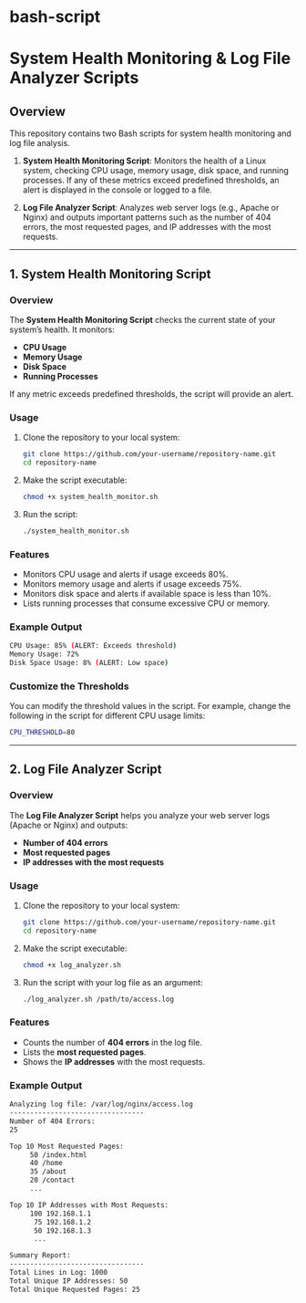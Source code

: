 # bash-script

# **System Health Monitoring & Log File Analyzer Scripts**

## **Overview**

This repository contains two Bash scripts for system health monitoring and log file analysis.

1. **System Health Monitoring Script**: Monitors the health of a Linux system, checking CPU usage, memory usage, disk space, and running processes. If any of these metrics exceed predefined thresholds, an alert is displayed in the console or logged to a file.
   
2. **Log File Analyzer Script**: Analyzes web server logs (e.g., Apache or Nginx) and outputs important patterns such as the number of 404 errors, the most requested pages, and IP addresses with the most requests.

---

## **1. System Health Monitoring Script**

### **Overview**

The **System Health Monitoring Script** checks the current state of your system’s health. It monitors:

- **CPU Usage**
- **Memory Usage**
- **Disk Space**
- **Running Processes**

If any metric exceeds predefined thresholds, the script will provide an alert.

### **Usage**

1. Clone the repository to your local system:
   ```bash
   git clone https://github.com/your-username/repository-name.git
   cd repository-name
   ```

2. Make the script executable:
   ```bash
   chmod +x system_health_monitor.sh
   ```

3. Run the script:
   ```bash
   ./system_health_monitor.sh
   ```

### **Features**

- Monitors CPU usage and alerts if usage exceeds 80%.
- Monitors memory usage and alerts if usage exceeds 75%.
- Monitors disk space and alerts if available space is less than 10%.
- Lists running processes that consume excessive CPU or memory.

### **Example Output**

```bash
CPU Usage: 85% (ALERT: Exceeds threshold)
Memory Usage: 72%
Disk Space Usage: 8% (ALERT: Low space)
```

### **Customize the Thresholds**

You can modify the threshold values in the script. For example, change the following in the script for different CPU usage limits:

```bash
CPU_THRESHOLD=80
```

---

## **2. Log File Analyzer Script**

### **Overview**

The **Log File Analyzer Script** helps you analyze your web server logs (Apache or Nginx) and outputs:

- **Number of 404 errors**
- **Most requested pages**
- **IP addresses with the most requests**

### **Usage**

1. Clone the repository to your local system:
   ```bash
   git clone https://github.com/your-username/repository-name.git
   cd repository-name
   ```

2. Make the script executable:
   ```bash
   chmod +x log_analyzer.sh
   ```

3. Run the script with your log file as an argument:
   ```bash
   ./log_analyzer.sh /path/to/access.log
   ```

### **Features**

- Counts the number of **404 errors** in the log file.
- Lists the **most requested pages**.
- Shows the **IP addresses** with the most requests.

### **Example Output**

```bash
Analyzing log file: /var/log/nginx/access.log
---------------------------------
Number of 404 Errors:
25

Top 10 Most Requested Pages:
     50 /index.html
     40 /home
     35 /about
     20 /contact
     ...

Top 10 IP Addresses with Most Requests:
     100 192.168.1.1
      75 192.168.1.2
      50 192.168.1.3
      ...

Summary Report:
---------------------------------
Total Lines in Log: 1000
Total Unique IP Addresses: 50
Total Unique Requested Pages: 25
```



